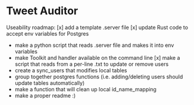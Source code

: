 # Tweet Auditor

Useability roadmap:
[x] add a template .server file
[x] update Rust code to accept env variables for Postgres
- make a python script that reads .server file and makes it into env variables
- make Toolkit and handler available on the command line
[x] make a script that reads from a per-line .txt to update or remove users
- create a sync_users that modifies local tables
- group together postgres functions (i.e. adding/deleting users should update tables automatically)
- make a function that will clean up local id_name_mapping
- make a proper readme :)
